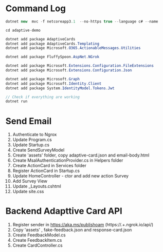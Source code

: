 # Command Log 

```csharp
dotnet new  mvc -f netcoreapp3.1  --no-https true --language c# --name adaptive-demo

cd adaptive-demo

dotnet add package AdaptiveCards
dotnet add package AdaptiveCards.Templating
dotnet add package Microsoft.O365.ActionableMessages.Utilities

dotnet add package FluffySpoon.AspNet.NGrok

dotnet add package Microsoft.Extensions.Configuration.FileExtensions
dotnet add package Microsoft.Extensions.Configuration.Json

dotnet add package Microsoft.Graph
dotnet add package Microsoft.Identity.Client
dotnet add package System.IdentityModel.Tokens.Jwt

// Check if everything are working
dotnet run
```

# Send Email

1. Authenticate to Ngrox
2. Update Program.cs
3. Update Startup.cs
4. Create SendSurveyModel
5. Create 'assets' folder,  copy adaptive-card.json and email-body.html
6. Create MsalAuthenticationProvider.cs in Helpers folder
7. Create ActionCard in Services folder
8. Register ActionCard in Startup.cs
9. Update HomeController - ctor and add new action Survey
10. Add Survey View
11. Update _Layouts.cshtml
12. Update site.css

# Backend Adapttive Card API

1. Register sender in https://aka.ms/publishoam (https://.+\.ngrok.io/api/)
2. Copy 'assets' , fake-feedback.json and response-card.json
3. Create FeedbackModel.cs
4. Create FeedbackItem.cs
5. Create CardController.cs



